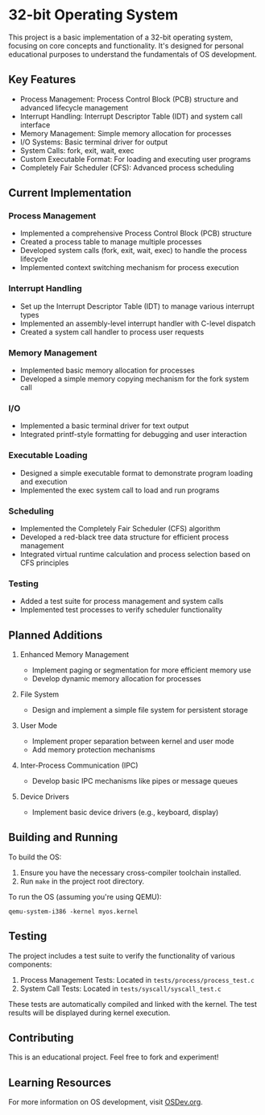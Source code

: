 # 32-bit Operating System

This project is a basic implementation of a 32-bit operating system, focusing on core concepts and functionality. It's designed for personal educational purposes to understand the fundamentals of OS development.

## Key Features

- Process Management: Process Control Block (PCB) structure and advanced lifecycle management
- Interrupt Handling: Interrupt Descriptor Table (IDT) and system call interface
- Memory Management: Simple memory allocation for processes
- I/O Systems: Basic terminal driver for output
- System Calls: fork, exit, wait, exec
- Custom Executable Format: For loading and executing user programs
- Completely Fair Scheduler (CFS): Advanced process scheduling

## Current Implementation

### Process Management
- Implemented a comprehensive Process Control Block (PCB) structure
- Created a process table to manage multiple processes
- Developed system calls (fork, exit, wait, exec) to handle the process lifecycle
- Implemented context switching mechanism for process execution

### Interrupt Handling
- Set up the Interrupt Descriptor Table (IDT) to manage various interrupt types
- Implemented an assembly-level interrupt handler with C-level dispatch
- Created a system call handler to process user requests

### Memory Management
- Implemented basic memory allocation for processes
- Developed a simple memory copying mechanism for the fork system call

### I/O
- Implemented a basic terminal driver for text output
- Integrated printf-style formatting for debugging and user interaction

### Executable Loading
- Designed a simple executable format to demonstrate program loading and execution
- Implemented the exec system call to load and run programs

### Scheduling
- Implemented the Completely Fair Scheduler (CFS) algorithm
- Developed a red-black tree data structure for efficient process management
- Integrated virtual runtime calculation and process selection based on CFS principles

### Testing
- Added a test suite for process management and system calls
- Implemented test processes to verify scheduler functionality

## Planned Additions

1. Enhanced Memory Management
   - Implement paging or segmentation for more efficient memory use
   - Develop dynamic memory allocation for processes

2. File System
   - Design and implement a simple file system for persistent storage

3. User Mode
   - Implement proper separation between kernel and user mode
   - Add memory protection mechanisms

4. Inter-Process Communication (IPC)
   - Develop basic IPC mechanisms like pipes or message queues

5. Device Drivers
   - Implement basic device drivers (e.g., keyboard, display)

## Building and Running

To build the OS:
1. Ensure you have the necessary cross-compiler toolchain installed.
2. Run `make` in the project root directory.

To run the OS (assuming you're using QEMU):
```
qemu-system-i386 -kernel myos.kernel
```

## Testing

The project includes a test suite to verify the functionality of various components:

1. Process Management Tests: Located in `tests/process/process_test.c`
2. System Call Tests: Located in `tests/syscall/syscall_test.c`

These tests are automatically compiled and linked with the kernel. The test results will be displayed during kernel execution.

## Contributing

This is an educational project. Feel free to fork and experiment!

## Learning Resources

For more information on OS development, visit [OSDev.org](https://wiki.osdev.org/Main_Page).